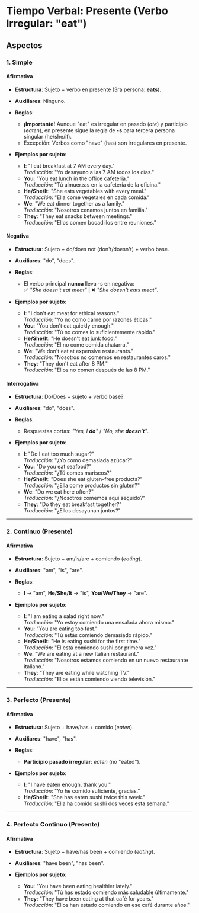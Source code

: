 # Tiempo Verbal: Presente (Verbo Irregular: "eat")

## Aspectos

### 1. Simple

#### Afirmativa
- **Estructura**: Sujeto + verbo en presente (3ra persona: **eats**).
- **Auxiliares**: Ninguno.
- **Reglas**:
  - **¡Importante!** Aunque "eat" es irregular en pasado (*ate*) y participio (*eaten*), en presente sigue la regla de **-s** para tercera persona singular (he/she/it).
  - Excepción: Verbos como "have" (has) son irregulares en presente.

- **Ejemplos por sujeto**:
  - **I**: "I eat breakfast at 7 AM every day."  
    *Traducción*: "Yo desayuno a las 7 AM todos los días."
  - **You**: "You eat lunch in the office cafeteria."  
    *Traducción*: "Tú almuerzas en la cafetería de la oficina."
  - **He/She/It**: "She eats vegetables with every meal."  
    *Traducción*: "Ella come vegetales en cada comida."
  - **We**: "We eat dinner together as a family."  
    *Traducción*: "Nosotros cenamos juntos en familia."
  - **They**: "They eat snacks between meetings."  
    *Traducción*: "Ellos comen bocadillos entre reuniones."

#### Negativa
- **Estructura**: Sujeto + do/does not (don't/doesn't) + verbo base.
- **Auxiliares**: "do", "does".
- **Reglas**:
  - El verbo principal **nunca** lleva -s en negativa:  
    ✅ *"She doesn't eat meat"* | ❌ *"She doesn't eats meat"*.

- **Ejemplos por sujeto**:
  - **I**: "I don't eat meat for ethical reasons."  
    *Traducción*: "Yo no como carne por razones éticas."
  - **You**: "You don't eat quickly enough."  
    *Traducción*: "Tú no comes lo suficientemente rápido."
  - **He/She/It**: "He doesn't eat junk food."  
    *Traducción*: "Él no come comida chatarra."
  - **We**: "We don't eat at expensive restaurants."  
    *Traducción*: "Nosotros no comemos en restaurantes caros."
  - **They**: "They don't eat after 8 PM."  
    *Traducción*: "Ellos no comen después de las 8 PM."

#### Interrogativa
- **Estructura**: Do/Does + sujeto + verbo base?
- **Auxiliares**: "do", "does".
- **Reglas**:
  - Respuestas cortas: *"Yes, I **do**"* / *"No, she **doesn’t**"*.

- **Ejemplos por sujeto**:
  - **I**: "Do I eat too much sugar?"  
    *Traducción*: "¿Yo como demasiada azúcar?"
  - **You**: "Do you eat seafood?"  
    *Traducción*: "¿Tú comes mariscos?"
  - **He/She/It**: "Does she eat gluten-free products?"  
    *Traducción*: "¿Ella come productos sin gluten?"
  - **We**: "Do we eat here often?"  
    *Traducción*: "¿Nosotros comemos aquí seguido?"
  - **They**: "Do they eat breakfast together?"  
    *Traducción*: "¿Ellos desayunan juntos?"

---

### 2. Continuo (Presente)

#### Afirmativa
- **Estructura**: Sujeto + am/is/are + comiendo (*eating*).
- **Auxiliares**: "am", "is", "are".
- **Reglas**:
  - **I** → "am", **He/She/It** → "is", **You/We/They** → "are".

- **Ejemplos por sujeto**:
  - **I**: "I am eating a salad right now."  
    *Traducción*: "Yo estoy comiendo una ensalada ahora mismo."
  - **You**: "You are eating too fast."  
    *Traducción*: "Tú estás comiendo demasiado rápido."
  - **He/She/It**: "He is eating sushi for the first time."  
    *Traducción*: "Él está comiendo sushi por primera vez."
  - **We**: "We are eating at a new Italian restaurant."  
    *Traducción*: "Nosotros estamos comiendo en un nuevo restaurante italiano."
  - **They**: "They are eating while watching TV."  
    *Traducción*: "Ellos están comiendo viendo televisión."

---

### 3. Perfecto (Presente)

#### Afirmativa
- **Estructura**: Sujeto + have/has + comido (*eaten*).
- **Auxiliares**: "have", "has".
- **Reglas**:
  - **Participio pasado irregular**: *eaten* (no "eated").

- **Ejemplos por sujeto**:
  - **I**: "I have eaten enough, thank you."  
    *Traducción*: "Yo he comido suficiente, gracias."
  - **He/She/It**: "She has eaten sushi twice this week."  
    *Traducción*: "Ella ha comido sushi dos veces esta semana."

---

### 4. Perfecto Continuo (Presente)

#### Afirmativa
- **Estructura**: Sujeto + have/has been + comiendo (*eating*).
- **Auxiliares**: "have been", "has been".

- **Ejemplos por sujeto**:
  - **You**: "You have been eating healthier lately."  
    *Traducción*: "Tú has estado comiendo más saludable últimamente."
  - **They**: "They have been eating at that café for years."  
    *Traducción*: "Ellos han estado comiendo en ese café durante años."